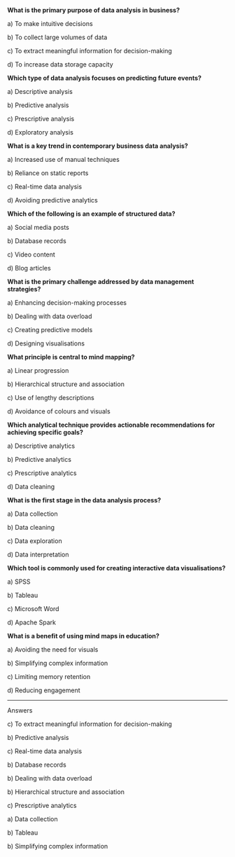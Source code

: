**What is the primary purpose of data analysis in business?**

a) To make intuitive decisions

b) To collect large volumes of data

c) To extract meaningful information for decision-making

d) To increase data storage capacity



**Which type of data analysis focuses on predicting future events?**

a) Descriptive analysis

b) Predictive analysis

c) Prescriptive analysis

d) Exploratory analysis



**What is a key trend in contemporary business data analysis?**

a) Increased use of manual techniques

b) Reliance on static reports

c) Real-time data analysis

d) Avoiding predictive analytics

 

**Which of the following is an example of structured data?**

a) Social media posts

b) Database records

c) Video content

d) Blog articles

 

**What is the primary challenge addressed by data management strategies?**

a) Enhancing decision-making processes

b) Dealing with data overload

c) Creating predictive models

d) Designing visualisations

 

**What principle is central to mind mapping?**

a) Linear progression

b) Hierarchical structure and association

c) Use of lengthy descriptions

d) Avoidance of colours and visuals

 

**Which analytical technique provides actionable recommendations for achieving specific goals?**

a) Descriptive analytics

b) Predictive analytics

c) Prescriptive analytics

d) Data cleaning

 

**What is the first stage in the data analysis process?**

a) Data collection

b) Data cleaning

c) Data exploration

d) Data interpretation

 

**Which tool is commonly used for creating interactive data visualisations?**

a) SPSS

b) Tableau

c) Microsoft Word

d) Apache Spark

 

**What is a benefit of using mind maps in education?**

a) Avoiding the need for visuals

b) Simplifying complex information

c) Limiting memory retention

d) Reducing engagement

 


---


Answers

c) To extract meaningful information for decision-making

b) Predictive analysis

c) Real-time data analysis

b) Database records

b) Dealing with data overload

b) Hierarchical structure and association

c) Prescriptive analytics

a) Data collection

b) Tableau

b) Simplifying complex information



